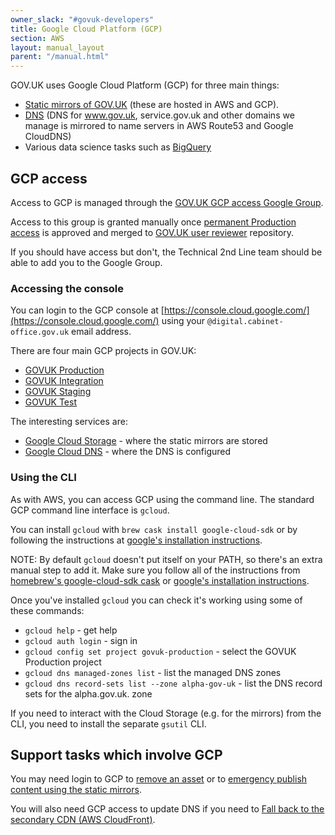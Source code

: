 ```yaml
---
owner_slack: "#govuk-developers"
title: Google Cloud Platform (GCP)
section: AWS
layout: manual_layout
parent: "/manual.html"
---
```


GOV.UK uses Google Cloud Platform (GCP) for three main things:

- [Static mirrors of GOV.UK](/manual/fall-back-to-mirror.html) (these are hosted in AWS and GCP).
- [DNS](/manual/dns.html) (DNS for www.gov.uk, service.gov.uk and other domains we manage is mirrored to name servers in AWS Route53 and Google CloudDNS)
- Various data science tasks such as [BigQuery](/manual/view-extract-feedback-data-bigquery.html)

## GCP access

Access to GCP is managed through the [GOV.UK GCP access Google Group](https://groups.google.com/a/digital.cabinet-office.gov.uk/g/govuk-gcp-access).

Access to this group is granted manually once [permanent Production access](/manual/rules-for-getting-production-access.html) is
approved and merged to [GOV.UK user reviewer](https://github.com/alphagov/govuk-user-reviewer) repository.

If you should have access but don't, the Technical 2nd Line team should be able to add you to the Google Group.

### Accessing the console

You can login to the GCP console at [https://console.cloud.google.com/](https://console.cloud.google.com/) using
your `@digital.cabinet-office.gov.uk` email address.

There are four main GCP projects in GOV.UK:

- [GOVUK Production](https://console.cloud.google.com/home/dashboard?project=govuk-production)
- [GOVUK Integration](https://console.cloud.google.com/home/dashboard?project=govuk-integration)
- [GOVUK Staging](https://console.cloud.google.com/home/dashboard?project=govuk-staging-160211)
- [GOVUK Test](https://console.cloud.google.com/home/dashboard?project=govuk-test)

The interesting services are:

- [Google Cloud Storage](https://console.cloud.google.com/storage/browser?project=govuk-production) - where the static mirrors are stored
- [Google Cloud DNS](https://console.cloud.google.com/net-services/dns/zones?project=govuk-production) - where the DNS is configured

### Using the CLI

As with AWS, you can access GCP using the command line. The standard GCP command line interface is `gcloud`.

You can install `gcloud` with `brew cask install google-cloud-sdk` or by following the instructions at [google's installation instructions][].

NOTE: By default `gcloud` doesn't put itself on your PATH, so there's an extra manual step to add it.
Make sure you follow all of the instructions from [homebrew's google-cloud-sdk cask](https://formulae.brew.sh/cask/google-cloud-sdk)
or [google's installation instructions][].

Once you've installed `gcloud` you can check it's working using some of these commands:

- `gcloud help` - get help
- `gcloud auth login` - sign in
- `gcloud config set project govuk-production` - select the GOVUK Production project
- `gcloud dns managed-zones list` - list the managed DNS zones
- `gcloud dns record-sets list --zone alpha-gov-uk` - list the DNS record sets for the alpha.gov.uk. zone

If you need to interact with the Cloud Storage (e.g. for the mirrors) from the CLI, you need to install the separate `gsutil` CLI.

## Support tasks which involve GCP

You may need login to GCP to [remove an asset](/manual/howto-manually-remove-assets.html) or
to [emergency publish content using the static mirrors](/manual/fall-back-to-mirror.html#emergency-publishing-using-the-static-mirror).

You will also need GCP access to update DNS if you need to [Fall back to the secondary CDN (AWS CloudFront)](/manual/fall-back-to-aws-cloudfront.html.md).

[google's installation instructions]: https://cloud.google.com/sdk/docs/quickstart#mac
